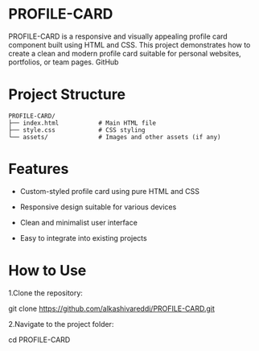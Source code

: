 # PROFILE-CARD
PROFILE-CARD is a responsive and visually appealing profile card component built using HTML and CSS. This project demonstrates how to create a clean and modern profile card suitable for personal websites, portfolios, or team pages.
GitHub

# Project Structure
```
PROFILE-CARD/
├── index.html           # Main HTML file
├── style.css            # CSS styling
└── assets/              # Images and other assets (if any)
```
# Features
- Custom-styled profile card using pure HTML and CSS

- Responsive design suitable for various devices

- Clean and minimalist user interface

- Easy to integrate into existing projects
  

# How to Use
1.Clone the repository:

  git clone https://github.com/alkashivareddi/PROFILE-CARD.git

2.Navigate to the project folder:

  cd PROFILE-CARD





